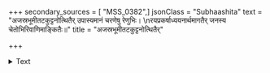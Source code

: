 +++
secondary_sources = [ "MSS_0382",]
jsonClass = "Subhaashita"
text = "अजस्रभूमीतटकुट्टनोत्थितैर् उपास्यमानं चरणेषु रेणुभिः।  \nरयप्रकर्षाध्ययनार्थमागतैर् जनस्य चेतोभिरिवाणिमाङ्कितैः॥"
title = "अजस्रभूमीतटकुट्टनोत्थितैर्"

+++

<details><summary>Text</summary>

अजस्रभूमीतटकुट्टनोत्थितैर् उपास्यमानं चरणेषु रेणुभिः।  
रयप्रकर्षाध्ययनार्थमागतैर् जनस्य चेतोभिरिवाणिमाङ्कितैः॥
</details>
